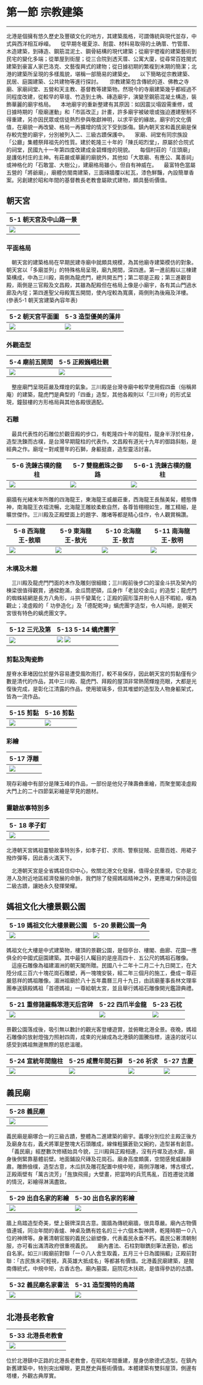 # 第一節 宗教建築
---

北港是個擁有悠久歷史及豐碩文化的地方，其建築風格，可謂傳統與現代並存，中式與西洋相互崢嶸。
　從早期冬暖夏涼、耐震、材料易取得的土确厝、竹管厝、木造建築，到磚造、鋼筋混泥土、鋼骨結構的現代建築；從廟宇壢複的建築藝術到民宅的變化多端；從單屋到街屋；從三合院到透天厝、公寓大廈，從尋常百姓閩式建築到豪富人家巴洛克、文藝復興式的建物；從日據初期的繁複到末期的簡潔；北港的建築所呈現的多樣風貌，堪稱一部簡易的建築史。
　以下簡略從宗教建築、民居、庭園建築、公共建物等進行探討。
　
宗教建築包含傳統的道、佛教之寺廟、家廟祠堂、五營和天主教、基督教等建築物。然現今的寺廟建築幾乎都經過不同程度改建，從較早的草壇、竹造到土埆、磚造廟宇，演變至鋼筋混凝土構造，裝飾華麗的廟宇格局。
　本地廟宇的重新整建有其原因：如因震災塌毀需重修，或日據時期的「廢廟運動」和「市區改正」計畫，許多廟宇被破壞或強迫遷建壓制不得重建，另亦因民眾或信徒熱烈參與敬獻神明，以求平安的緣故。廟宇的文化價值，在廟貌一再改變、格局一再擴增的情況下受到斲傷。鎮內朝天宮和義民廟是保存較完整的廟宇，分別被列入二、三級古蹟保護中。
　家廟、祠堂有同宗族設「公廳」集體祭拜祖先的性質。建於乾隆三十年的「陳氏昭烈堂」，原屬於合院式的祠堂，民國九十一年第四度改建成金碧輝煌的現貌。 
　每個村莊的「庄頭廟」是護佑村庄的主神。有莊嚴或華麗的廟貌外，其他如「大眾廟、有應公、萬善祠」或神格化的「石敢當、大樹公」，建廟格局雖小，但自有神威在。
　最富特色當屬五營的「將爺廟」，廟體仿閩南建築，三面磚牆覆以紅瓦，漆色鮮豔，內設簡單香案。另創建於昭和年間的基督教長老教會屬歐式建物，頗具藝術價值。

## 朝天宮

| 5-1 朝天宮及中山路一景 |
| ----------------- |
| ![](img/5-01.jpg) |

### 平面格局

　朝天宮的建築格局在早期民建寺廟中就頗具規模，為其他廟寺建築模仿的對象。朝天宮以「多廟並列」的特殊格局呈現，廟九開間，深四進。第一進前殿以三棟建築構成，中為三川殿，兩側為龍虎門，總共開五門；第二鄂是正殿；第三進觀音殿，兩側是三官殿及文昌殿，其雖為配殿但在格局上像是小廟宇，各有其山門過水廊及內埕；第四進聖父母殿寬五開間，使內埕較為寬廣，兩側則為後廂及洋樓。(參表5-1 朝天宮建築內容年表)

| 5-2 朝天宮平面圖 | 5-3 造型優美的藻井 |
| ----------------- | ----------------- |
| ![](img/5-02.jpg) | ![](img/5-03.jpg) |

### 外觀造型

| 5-4 廟前五開間 | 5-5 正殿巍峨壯觀 |
| ----------------- | ----------------- |
| ![](img/5-04.jpg) | ![](img/5-05.jpg) |

　整座廟門呈現莊嚴及輝煌的氣象。三川殿是台灣寺廟中較早使用假四垂（俗稱昇庵）的建築，龍虎門是典型的「四垂」造型，其他各殿則以「三川脊」的形式呈現，鐘鼓樓的方形格局與其他各殿很適配。

### 石雕
　最具代表性的石雕位於觀音殿的步口，有乾隆四十年的龍柱，龍身半浮於柱身，造型洗鍊而古樸，是台灣早期龍柱的代表作。文昌殿有道光十九年的御路斜魁，是經典之作。廟埕ㄧ對咸豐年的石獅，身軀挺直，造型靈活討喜。

| 5-6 洗鍊古樸的龍柱 | 5-7 雙龍戲珠之御路 | 5-6-1 洗鍊古樸的龍柱 |
| ----------------- | ----------------- | ----------------- |
| ![](img/5-06.jpg) | ![](img/5-07.jpg) | ![](img/5-06-1.jpg) |

廟牆有光緒末年所雕的四海龍王，東海龍王威嚴莊重，西海龍王長鬚美髯，體態傳神，南海龍王衣褶流暢，北海龍王雕紋柔軟自然，各尊皆栩栩如生，雕工精細，是曠世傑作。三川殿及正殿壁面上的題字、雕堵等都是精心佳作，令人觀賞稱讚。

| 5-8 西海龍王-敖順 | 5-9 東海龍王-敖光 | 5-10 北海龍王-敖吉 | 5-11 南海龍王-敖明 |
| ----------------- | ----------------- | ----------------- | ----------------- |
| ![](img/5-08.jpg) | ![](img/5-09.jpg) | ![](img/5-10.jpg) | ![](img/5-11.jpg) |

### 木構及木雕
　三川殿及龍虎門門面的木作及雕刻很細緻；三川殿前後步口的溜金斗拱及架內的棟梁很值得觀賞，通樑飽滿，金瓜筒肥碩，瓜身作「老鼠咬金瓜」的造型；龍虎門的蜘蛛結網是長方八角形，斗拱千變萬化；正殿的圓形藻井則令人目不暇給，嘆為觀止；凌虛殿的「 功參造化」及「德配乾坤」螭虎團字造型，令人叫絕，是朝天宮很有特色的螭虎團文字。

| 5-12 三元及第 | 5-13 5-14 螭虎團字 |
| ----------------- | ----------------- |
| ![](img/5-12.jpg) | ![](img/5-13.jpg) ![](img/5-14.jpg) |

### 剪黏及陶瓷飾
屋脊水車堵因位於屋外容易遭受風吹雨打，較不易保存，因此朝天宮的剪黏僅有少數是清代的作品，其中三川殿、龍虎門、拜殿的屋頂非常熱鬧輝煌亮眼，大都是光復後完成，是彰化江清露的作品，使用玻璃多，但其堆塑的造型及人物身軀架式，皆為一流作品。

| 5-15 剪黏 | 5-16 剪黏 |
| ----------------- | ----------------- |
| ![](img/5-15.jpg) | ![](img/5-16.jpg) |

### 彩繪

| 5-17 浮雕 |
| ----------------- |
| ![](img/5-17.jpg) |

現存彩繪中有部分是陳玉峰的作品，一部份是他兒子陳壽彝重繪，而聚奎閣凌虛殿大門上的二十四節氣彩繪是罕見的題材。

### 靈驗故事特別多

| 5- 18 孝子釘 |
| ----------------- |
| ![](img/5-18.jpg) |

北港朝天宮媽祖靈驗故事特別多，如孝子釘、求雨、警察捉賊、庇蔭百姓、用裙子撥炸彈等，因此香火滿天下。

　北港朝天宮是全省媽祖信仰中心，攸關北港文化發展，值得全民重視，它亦是北港人及附近地區經濟發展的命脈，我們除了發揚媽祖精神之外，更應竭力保持這個二級古蹟，讓她永久發揮榮耀。

## 媽祖文化大樓景觀公園

| 5-19 媽祖文化大樓景觀公園 | 5-20 景觀公園一角 |
| ----------------- | ----------------- |
| ![](img/5-19.jpg) | ![](img/5-20.jpg) |

媽祖文化大樓是中式建築物，樓頂的景觀公園，是個亭台、樓閣、曲廊、花園一應俱全的中國式庭園建築。其中最引人矚目的是座高四十．五公尺的媽祖石雕像。
　這座石雕像為福建湄洲的朝天閣所贈。民國八十二年十二月二十九日開工，在大陸分成三百六十塊花崗石雕塑，再一塊塊安裝，經二年三個月的施工，疊成ㄧ尊莊嚴慈祥的媽祖雕像。湄洲祖廟於八十五年農曆三月十九日，由該廟董事長林文理率團奉送鎮殿媽祖「首德媽祖」一尊給朝太宮，並且舉行媽祖石雕像開光鑑證典禮。

| 5-21 重修諸羅縣笨港天后宮碑 | 5-22 四爪半金龍 | 5-23 石枕 |
| ----------------- | ----------------- | ----------------- |
| ![](img/5-21.jpg) | ![](img/5-22.jpg) | ![](img/5-23.jpg) |

景觀公園落成後，吸引無以數計的觀光客登樓遊賞，並俯瞰北港全景。夜晚，媽祖石雕像的放射燈強力照射四周，成束的光線成為北港鎮的圖騰指標，遠遠的就可以感受到媽祖無邊無際的慈悲溫暖。

| 5-24 宣統年間龍柱 | 5-25 咸豐年間石獅 | 5-26 祈求 | 5-27 吉慶 |
| ----------------- | ----------------- | ----------------- | ----------------- |
| ![](img/5-24.jpg) | ![](img/5-25.jpg) | ![](img/5-26.jpg) | ![](img/5-27.jpg) |

## 義民廟

| 5-28 義民廟 |
| ----------------- |
| ![](img/5-28.jpg) |

義民廟是廟塚合一的三級古蹟，整體為二進建築的廟宇。義塚分別位於主殿正後方及廟身左右，義犬將軍是整塊大石頭雕成，線條粗獷蒼勁又婉約，造型甚有創意。
　「義民廟」經歷數次修繕始具今貌，三川殿與正殿相連，沒有丹墀及過水廊，廟身後側緊靠墓體前壁。地面鋪設尺磚及花崗石。廟身高度頗廣，空間感覺威嚴靜肅。雕飾儉樸，造型古意，木瓜拱及雕花配置中規中矩，兩側浮雕堵，博古樣式，正殿兩壁有「萬古流芳」「旌旗飛揚」大壁畫，把當時的兵荒馬亂，百姓遷徙流離的情況，彩繪得淋漓盡致。

| 5-29 出自名家的彩繪 | 5-30 出自名家的彩繪 |
| ----------------- | ----------------- |
| ![](img/5-29.jpg) | ![](img/5-30.jpg) |

牆上鳥踏造型奇美，壁上磬牌深具古意。圍牆為傳統廟牆，很具尊嚴。廟內古物價值連城，同治年間的香爐、神桌及鐫有姓名的三十六個木製神牌，乾隆時期一０八位的神牌等。身著清朝官服的義民公爺塑像，代表義民永垂不朽。義民公著清朝制服，亦可看出滿清政府很重視義民。 
　廟內書法、石柱對聯鐫刻筆法蒼勁，都出自名家。如三川殿廟前對聯「一０八人舍生取義，五月三十日為國捐軀」正殿前對聯：「古民族未可輕視，真英雄大抵成名」等都甚有價值。北港義民廟建築，是閩南傳統式，中規中矩，古香古色。廟內墓園，庭院花木扶疏，是值得參訪的古蹟。

| 5-32 義民廟名家書法 | 5-31 造型獨特的鳥踏 |
| ----------------- | ----------------- |
| ![](img/5-32.jpg) | ![](img/5-31.jpg) |

## 北港長老教會

| 5-33 北港長老教會 |
| ----------------- |
| ![](img/5-33.jpg) |

位於北港鎮中正路的北港長老教會，在昭和年間重建，屋身仿歌德式造型。在鎮內新舊建築中，特別突出耀眼，更具歷史與藝術價值。本體建築有雙斜屋頂，側邊有塔樓，外觀古典厚實。